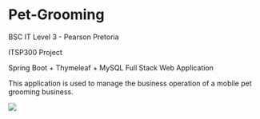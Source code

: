# Pet-Grooming

BSC IT Level 3 - Pearson Pretoria 

ITSP300 Project

Spring Boot + Thymeleaf + MySQL Full Stack Web Application


This application is used to manage the business operation of a mobile pet grooming business. 

<img src="@Home Pet Grooming\pet_grooming_master\src\main\resources\static\images\Login.png">
